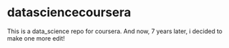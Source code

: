 datasciencecoursera
===================

This is a data_science repo for coursera.
And now, 7 years later, i decided to make one more edit!
